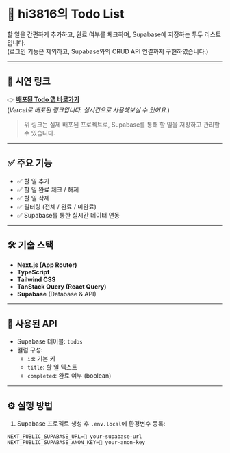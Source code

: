 # 🌿 hi3816의 Todo List

할 일을 간편하게 추가하고, 완료 여부를 체크하며, Supabase에 저장하는 투두 리스트입니다.  
(로그인 기능은 제외하고, Supabase와의 CRUD API 연결까지 구현하였습니다.)

---

## 🔗 시연 링크

👉 **[배포된 Todo 앱 바로가기](https://your-vercel-link.vercel.app)**  
(*Vercel로 배포된 링크입니다. 실시간으로 사용해보실 수 있어요.*)

> 위 링크는 실제 배포된 프로젝트로, Supabase를 통해 할 일을 저장하고 관리할 수 있습니다.

---

## ✅ 주요 기능

- ✅ 할 일 추가
- ✅ 할 일 완료 체크 / 해제
- ✅ 할 일 삭제
- ✅ 필터링 (전체 / 완료 / 미완료)
- ✅ Supabase를 통한 실시간 데이터 연동

---

## 🛠 기술 스택

- **Next.js (App Router)**
- **TypeScript**
- **Tailwind CSS**
- **TanStack Query (React Query)**
- **Supabase** (Database & API)

---

## 🔗 사용된 API

- Supabase 테이블: `todos`
- 컬럼 구성:
  - `id`: 기본 키
  - `title`: 할 일 텍스트
  - `completed`: 완료 여부 (boolean)

---

## ⚙️ 실행 방법

1. Supabase 프로젝트 생성 후 `.env.local`에 환경변수 등록:

```env
NEXT_PUBLIC_SUPABASE_URL=🔑 your-supabase-url
NEXT_PUBLIC_SUPABASE_ANON_KEY=🔑 your-anon-key
